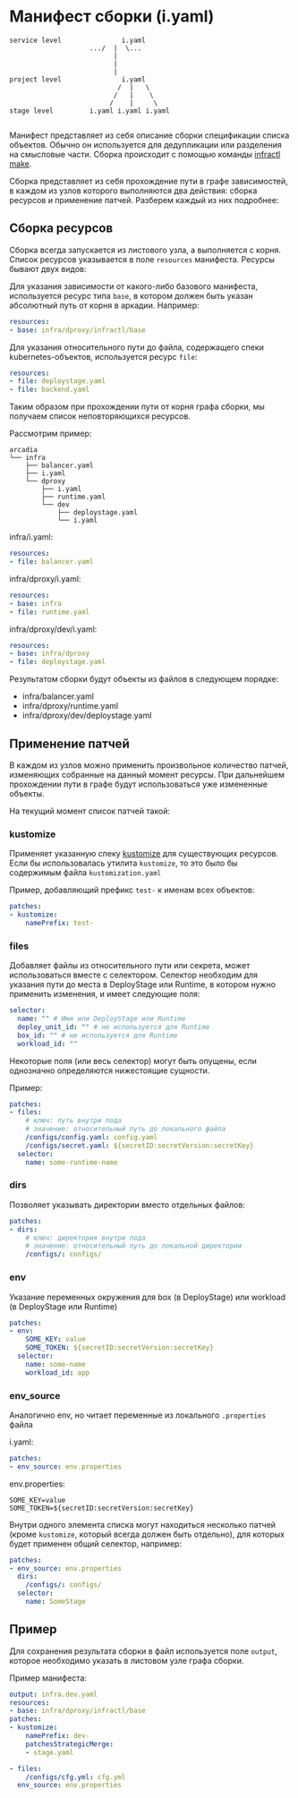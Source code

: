 # Манифест сборки (i.yaml)

```
service level               i.yaml
	                .../  |  \...
	                      |
	                      |
	                      |
project level               i.yaml
                           /  |   \
                          /   |    \
                         /    |     \
stage level         i.yaml i.yaml i.yaml


```

Манифест представляет из себя описание сборки спецификации списка объектов. Обычно он используется для дедупликации или разделения на смысловые части. Сборка происходит с помощью команды [infractl make](cli.md#make).

Сборка представляет из себя прохождение пути в графе зависимостей, в каждом из узлов которого выполняются два действия: сборка ресурсов и применение патчей. Разберем каждый из них подробнее:

## Сборка ресурсов

Сборка всегда запускается из листового узла, а выполняется с корня. Список ресурсов указывается в поле `resources` манифеста. Ресурсы бывают двух видов:

Для указания зависимости от какого-либо базового манифеста, используется ресурс типа `base`, в котором должен быть указан абсолютный путь от корня в аркадии. Например:

```yaml
resources:
- base: infra/dproxy/infractl/base
```

Для указания относительного пути до файла, содержащего спеки kubernetes-объектов, используется ресурс `file`:

```yaml
resources:
- file: deploystage.yaml
- file: backend.yaml
```

Таким образом при прохождении пути от корня графа сборки, мы получаем список неповторяющихся ресурсов.

Рассмотрим пример:
```
arcadia
└── infra
    ├── balancer.yaml
    ├── i.yaml
    └── dproxy
        ├── i.yaml
        ├── runtime.yaml
        └── dev
            ├── deploystage.yaml
            └── i.yaml
```
infra/i.yaml:
```yaml
resources:
- file: balancer.yaml
```
infra/dproxy/i.yaml:
```yaml
resources:
- base: infra
- file: runtime.yaml
```
infra/dproxy/dev/i.yaml:
```yaml
resources:
- base: infra/dproxy
- file: deploystage.yaml
```

Результатом сборки будут объекты из файлов в следующем порядке:
- infra/balancer.yaml
- infra/dproxy/runtime.yaml
- infra/dproxy/dev/deploystage.yaml

## Применение патчей

В каждом из узлов можно применить произвольное количество патчей, изменяющих собранные на данный момент ресурсы. При дальнейшем прохождении пути в графе будут использоваться уже измененные объекты.

На текущий момент список патчей такой:

### kustomize

Применяет указанную спеку [kustomize](https://kustomize.io) для существующих ресурсов. Если бы использовалась утилита `kustomize`, то это было бы содержимым файла `kustomization.yaml`

Пример, добавляющий префикс `test-` к именам всех объектов:

```yaml
patches:
- kustomize:
    namePrefix: test-
```

### files

Добавляет файлы из относительного пути или секрета, может использоваться вместе с селектором. Селектор необходим для указания пути до места в DeployStage или Runtime, в котором нужно применить изменения, и имеет следующие поля:

```yaml
selector:
  name: "" # Имя или DeployStage или Runtime
  deploy_unit_id: "" # не используется для Runtime
  box_id: "" # не используется для Runtime
  workload_id: ""
```
Некоторые поля (или весь селектор) могут быть опущены, если однозначно определяются нижестоящие сущности.

Пример:

```yaml
patches:
- files:
    # ключ: путь внутри пода
    # значение: относительный путь до локального файла
    /configs/config.yaml: config.yaml
    /configs/secret.yaml: ${secretID:secretVersion:secretKey}
  selector:
    name: some-runtime-name
```

### dirs

Позволяет указывать директории вместо отдельных файлов:

```yaml
patches:
- dirs:
    # ключ: директория внутри пода
    # значение: относительный путь до локальной директории
    /configs/: configs/
```

### env

Указание переменных окружения для box (в DeployStage) или workload (в DeployStage или Runtime)

```yaml
patches:
- env:
    SOME_KEY: value 
    SOME_TOKEN: ${secretID:secretVersion:secretKey}
  selector:
    name: some-name
    workload_id: app
```

### env\_source

Аналогично env, но читает переменные из локального `.properties` файла

i.yaml:
```yaml
patches:
- env_source: env.properties
```
env.properties:
```
SOME_KEY=value 
SOME_TOKEN=${secretID:secretVersion:secretKey}
```

Внутри одного элемента списка могут находиться несколько патчей (кроме `kustomize`, который всегда должен быть отдельно), для которых будет применен общий селектор, например:

```yaml
patches:
- env_source: env.properties
  dirs:
    /configs/: configs/
  selector:
    name: SomeStage
```

## Пример

Для сохранения результата сборки в файл используется поле `output`, которое необходимо указать в листовом узле графа сборки.

Пример манифеста:
```yaml
output: infra.dev.yaml
resources:
- base: infra/dproxy/infractl/base
patches:
- kustomize:
    namePrefix: dev-
    patchesStrategicMerge:
    - stage.yaml

- files:
    /configs/cfg.yml: cfg.yml
  env_source: env.properties
```

